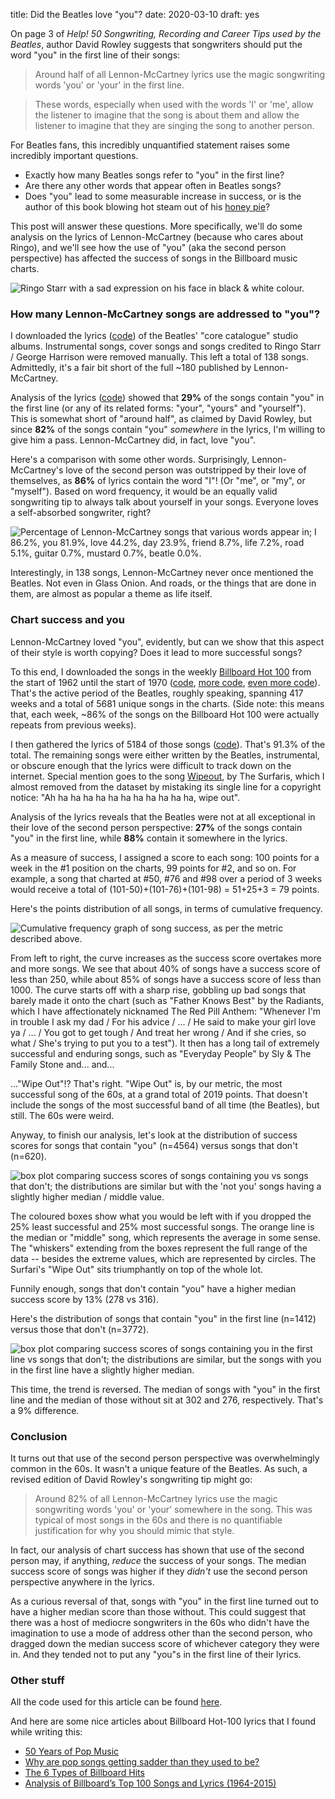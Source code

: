 title: Did the Beatles love "you"?
date: 2020-03-10
draft: yes

On page 3 of *Help! 50 Songwriting, Recording and Career Tips used by the Beatles*, author David Rowley suggests that songwriters should put the word "you" in the first line of their songs:

> Around half of all Lennon-McCartney lyrics use the magic songwriting words 'you' or 'your' in the first line.

> These words, especially when used with the words 'I' or 'me', allow the listener to imagine that the song is about them and allow the listener to imagine that they are singing the song to another person.

For Beatles fans, this incredibly unquantified statement raises some incredibly important questions.

* Exactly how many Beatles songs refer to "you" in the first line?
* Are there any other words that appear often in Beatles songs?
* Does "you" lead to some measurable increase in success, or is the author of this book blowing hot steam out of his [honey pie](https://www.youtube.com/watch?v=l-ekNlk5VDM)?

This post will answer these questions. More specifically, we'll do some analysis on the lyrics of Lennon-McCartney (because who cares about Ringo), and we'll see how the use of "you" (aka the second person perspective) has affected the success of songs in the Billboard music charts.

<img src="{{ url_for('static', filename='img/beatles-and-you/sad-ringo.jpeg') }}"
     alt="Ringo Starr with a sad expression on his face in black & white colour."
     class="centered">

### How many Lennon-McCartney songs are addressed to "you"?
I downloaded the lyrics ([code](https://github.com/Kevinpgalligan/BeatlesAndYou/blob/master/beatles_lyrics_scraper.py)) of the Beatles' "core catalogue" studio albums. Instrumental songs, cover songs and songs credited to Ringo Starr / George Harrison were removed manually. This left a total of 138 songs. Admittedly, it's a fair bit short of the full ~180 published by Lennon-McCartney.

Analysis of the lyrics ([code](https://github.com/Kevinpgalligan/BeatlesAndYou/blob/master/lyrics_analysis.py)) showed that **29%** of the songs contain "you" in the first line (or any of its related forms: "your", "yours" and "yourself"). This is somewhat short of "around half", as claimed by David Rowley, but since **82%** of the songs contain "you" *somewhere* in the lyrics, I'm willing to give him a pass. Lennon-McCartney did, in fact, love "you".

Here's a comparison with some other words. Surprisingly, Lennon-McCartney's love of the second person was outstripped by their love of themselves, as **86%** of lyrics contain the word "I"! (Or "me", or "my", or "myself"). Based on word frequency, it would be an equally valid songwriting tip to always talk about yourself in your songs. Everyone loves a self-absorbed songwriter, right?

<img src="{{ url_for('static', filename='img/beatles-and-you/word-freq-beatles.png') }}"
     alt="Percentage of Lennon-McCartney songs that various words appear in; I 86.2%, you 81.9%, love 44.2%, day 23.9%, friend 8.7%, life 7.2%, road 5.1%, guitar 0.7%, mustard 0.7%, beatle 0.0%."
     class="centered">

Interestingly, in 138 songs, Lennon-McCartney never once mentioned the Beatles. Not even in Glass Onion. And roads, or the things that are done in them, are almost as popular a theme as life itself.

### Chart success and you
Lennon-McCartney loved "you", evidently, but can we show that this aspect of their style is worth copying? Does it lead to more successful songs?

To this end, I downloaded the songs in the weekly [Billboard Hot 100](https://en.wikipedia.org/wiki/Billboard_Hot_100) from the start of 1962 until the start of 1970 ([code](https://github.com/Kevinpgalligan/BeatlesAndYou/blob/master/chart_scrape.py), [more code](https://github.com/Kevinpgalligan/BeatlesAndYou/blob/master/google_lyrics_scrape.py), [even more code](https://github.com/Kevinpgalligan/BeatlesAndYou/blob/master/general_lyrics_scrape.py)). That's the active period of the Beatles, roughly speaking, spanning 417 weeks and a total of 5681 unique songs in the charts. (Side note: this means that, each week, ~86% of the songs on the Billboard Hot 100 were actually repeats from previous weeks).

I then gathered the lyrics of 5184 of those songs ([code](linkhere)). That's 91.3% of the total. The remaining songs were either written by the Beatles, instrumental, or obscure enough that the lyrics were difficult to track down on the internet. Special mention goes to the song [Wipeout](https://www.youtube.com/watch?v=p13yZAjhU0M), by The Surfaris, which I almost removed from the dataset by mistaking its single line for a copyright notice: "Ah ha ha ha ha ha ha ha ha ha ha ha, wipe out".

Analysis of the lyrics reveals that the Beatles were not at all exceptional in their love of the second person perspective: **27%** of the songs contain "you" in the first line, while **88%** contain it somewhere in the lyrics.

As a measure of success, I assigned a score to each song: 100 points for a week in the #1 position on the charts, 99 points for #2, and so on. For example, a song that charted at #50, #76 and #98 over a period of 3 weeks would receive a total of (101-50)+(101-76)+(101-98) = 51+25+3 = 79 points. 

Here's the points distribution of all songs, in terms of cumulative frequency.

<img src="{{ url_for('static', filename='img/beatles-and-you/success-scores-cumulative.png') }}"
     alt="Cumulative frequency graph of song success, as per the metric described above."
     class="centered">

From left to right, the curve increases as the success score overtakes more and more songs. We see that about 40% of songs have a success score of less than 250, while about 85% of songs have a success score of less than 1000. The curve starts off with a sharp rise, gobbling up bad songs that barely made it onto the chart (such as "Father Knows Best" by the Radiants, which I have affectionately nicknamed The Red Pill Anthem: "Whenever I'm in trouble I ask my dad / For his advice / ... / He said to make your girl love ya / ... / You got to get tough / And treat her wrong / And if she cries, so what / She's trying to put you to a test"). It then has a long tail of extremely successful and enduring songs, such as "Everyday People" by Sly & The Family Stone and... and...

..."Wipe Out"!? That's right. "Wipe Out" is, by our metric, the most successful song of the 60s, at a grand total of 2019 points. That doesn't include the songs of the most successful band of all time (the Beatles), but still. The 60s were weird.

Anyway, to finish our analysis, let's look at the distribution of success scores for songs that contain "you" (n=4564) versus songs that don't (n=620).

<img src="{{ url_for('static', filename='img/beatles-and-you/you-vs-notyou-boxplot.png') }}"
     alt="box plot comparing success scores of songs containing you vs songs that don't; the distributions are similar but with the 'not you' songs having a slightly higher median / middle value."
     class="centered">

The coloured boxes show what you would be left with if you dropped the 25% least successful and 25% most successful songs. The orange line is the median or "middle" song, which represents the average in some sense. The "whiskers" extending from the boxes represent the full range of the data -- besides the extreme values, which are represented by circles. The Surfari's "Wipe Out" sits triumphantly on top of the whole lot.

Funnily enough, songs that don't contain "you" have a higher median success score by 13% (278 vs 316).

Here's the distribution of songs that contain "you" in the first line (n=1412) versus those that don't (n=3772).

<img src="{{ url_for('static', filename='img/beatles-and-you/youfirstline-vs-notyoufirstline-boxplot.png') }}"
     alt="box plot comparing success scores of songs containing you in the first line vs songs that don't; the distributions are similar, but the songs with you in the first line have a slightly higher median."
     class="centered">

This time, the trend is reversed. The median of songs with "you" in the first line and the median of those without sit at 302 and 276, respectively. That's a 9% difference.

### Conclusion
It turns out that use of the second person perspective was overwhelmingly common in the 60s. It wasn't a unique feature of the Beatles. As such, a revised edition of David Rowley's songwriting tip might go:

> Around 82% of all Lennon-McCartney lyrics use the magic songwriting words 'you' or 'your' somewhere in the song. This was typical of most songs in the 60s and there is no quantifiable justification for why you should mimic that style.

In fact, our analysis of chart success has shown that use of the second person may, if anything, *reduce* the success of your songs. The median success score of songs was higher if they *didn't* use the second person perspective anywhere in the lyrics.

As a curious reversal of that, songs with "you" in the first line turned out to have a higher median score than those without. This could suggest that there was a host of mediocre songwriters in the 60s who didn't have the imagination to use a mode of address other than the second person, who dragged down the median success score of whichever category they were in. And they tended not to put any "you"s in the first line of their lyrics.

### Other stuff
All the code used for this article can be found [here](https://github.com/Kevinpgalligan/BeatlesAndYou).

And here are some nice articles about Billboard Hot-100 lyrics that I found while writing this:

* [50 Years of Pop Music](https://www.kaylinpavlik.com/50-years-of-pop-music/)
* [Why are pop songs getting sadder than they used to be?](https://aeon.co/ideas/why-are-pop-songs-getting-sadder-than-they-used-to-be)
* [The 6 Types of Billboard Hits](https://medium.com/@latenightfroyo/the-6-types-of-billboard-hits-e0cb2987abf)
* [Analysis of Billboard’s Top 100 Songs and Lyrics (1964-2015)](http://cs.brown.edu/courses/cs100/students/project11/)
